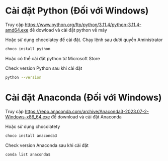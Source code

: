 # Cài đặt Python (Đối với Windows)

Truy cập https://www.python.org/ftp/python/3.11.4/python-3.11.4-amd64.exe để dowload và cài đặt python về máy

Hoặc sử dụng chocolatey để cài đặt. Chạy lệnh sau dưới quyền Aministrator

```sh
choco install python
```

Hoặc có thể cài đặt python từ Microsoft Store

Check version Python sau khi cài đặt

```sh
python --version
```

# Cài đặt Anaconda (Đối với Windows)

Truy cập https://repo.anaconda.com/archive/Anaconda3-2023.07-2-Windows-x86_64.exe để download và cài đặt Anaconda

Hoặc sử dụng chocolatety

```sh
choco install anaconda3
```

Check version Anaconda sau khi cài đặt

```sh
conda list anaconda$
```

